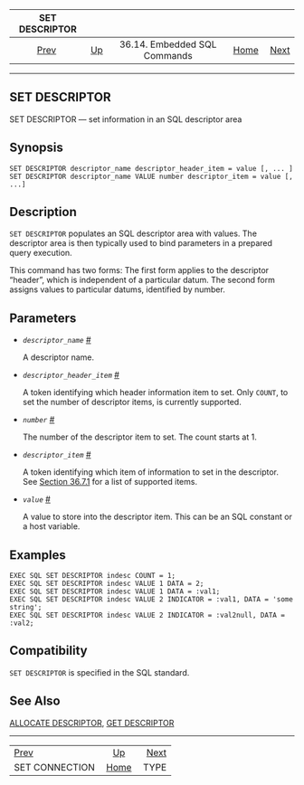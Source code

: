 <!--?xml version="1.0" encoding="UTF-8" standalone="no"?-->

|                     SET DESCRIPTOR                     |                                                             |                              |                                                       |                                    |
| :----------------------------------------------------: | :---------------------------------------------------------- | :--------------------------: | ----------------------------------------------------: | ---------------------------------: |
| [Prev](ecpg-sql-set-connection.html "SET CONNECTION")  | [Up](ecpg-sql-commands.html "36.14. Embedded SQL Commands") | 36.14. Embedded SQL Commands | [Home](index.html "PostgreSQL 17devel Documentation") |  [Next](ecpg-sql-type.html "TYPE") |

***

## SET DESCRIPTOR

SET DESCRIPTOR — set information in an SQL descriptor area

## Synopsis

    SET DESCRIPTOR descriptor_name descriptor_header_item = value [, ... ]
    SET DESCRIPTOR descriptor_name VALUE number descriptor_item = value [, ...]

## Description

`SET DESCRIPTOR` populates an SQL descriptor area with values. The descriptor area is then typically used to bind parameters in a prepared query execution.

This command has two forms: The first form applies to the descriptor “header”, which is independent of a particular datum. The second form assigns values to particular datums, identified by number.

## Parameters

*   *`descriptor_name`* [#](#ECPG-SQL-SET-DESCRIPTOR-DESCRIPTOR-NAME)

    A descriptor name.

*   *`descriptor_header_item`* [#](#ECPG-SQL-SET-DESCRIPTOR-DESCRIPTOR-HEADER-ITEM)

    A token identifying which header information item to set. Only `COUNT`, to set the number of descriptor items, is currently supported.

*   *`number`* [#](#ECPG-SQL-SET-DESCRIPTOR-NUMBER)

    The number of the descriptor item to set. The count starts at 1.

*   *`descriptor_item`* [#](#ECPG-SQL-SET-DESCRIPTOR-DESCRIPTOR-ITEM)

    A token identifying which item of information to set in the descriptor. See [Section 36.7.1](ecpg-descriptors.html#ECPG-NAMED-DESCRIPTORS "36.7.1. Named SQL Descriptor Areas") for a list of supported items.

*   *`value`* [#](#ECPG-SQL-SET-DESCRIPTOR-VALUE)

    A value to store into the descriptor item. This can be an SQL constant or a host variable.

## Examples

    EXEC SQL SET DESCRIPTOR indesc COUNT = 1;
    EXEC SQL SET DESCRIPTOR indesc VALUE 1 DATA = 2;
    EXEC SQL SET DESCRIPTOR indesc VALUE 1 DATA = :val1;
    EXEC SQL SET DESCRIPTOR indesc VALUE 2 INDICATOR = :val1, DATA = 'some string';
    EXEC SQL SET DESCRIPTOR indesc VALUE 2 INDICATOR = :val2null, DATA = :val2;

## Compatibility

`SET DESCRIPTOR` is specified in the SQL standard.

## See Also

[ALLOCATE DESCRIPTOR](ecpg-sql-allocate-descriptor.html "ALLOCATE DESCRIPTOR"), [GET DESCRIPTOR](ecpg-sql-get-descriptor.html "GET DESCRIPTOR")

***

|                                                        |                                                             |                                    |
| :----------------------------------------------------- | :---------------------------------------------------------: | ---------------------------------: |
| [Prev](ecpg-sql-set-connection.html "SET CONNECTION")  | [Up](ecpg-sql-commands.html "36.14. Embedded SQL Commands") |  [Next](ecpg-sql-type.html "TYPE") |
| SET CONNECTION                                         |    [Home](index.html "PostgreSQL 17devel Documentation")    |                               TYPE |
